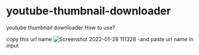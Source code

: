 # youtube-thumbnail-downloader
youtube thumbnail downloader
 How to use?
 
 copy this url name ![Screenshot 2022-01-28 111328](https://user-images.githubusercontent.com/79649337/151511123-67f9af32-9ea9-42fa-8356-342baf87584f.png)
-and paste url name in input
